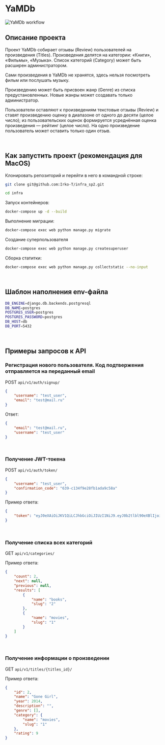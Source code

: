 # YaMDb

![YaMDb workflow](https://github.com/Irko-T/yamdb_final/actions/workflows/yamdb_workflow.yml/badge.svg)

## Описание проекта

Проект YaMDb собирает отзывы (Review) пользователей на произведения (Titles). Произведения делятся на категории: «Книги», «Фильмы», «Музыка». Список категорий (Category) может быть расширен администратором.

Сами произведения в YaMDb не хранятся, здесь нельзя посмотреть фильм или послушать музыку.

Произведению может быть присвоен жанр (Genre) из списка предустановленных. Новые жанры может создавать только администратор.

Пользователи оставляют к произведениям текстовые отзывы (Review) и ставят произведению оценку в диапазоне от одного до десяти (целое число); из пользовательских оценок формируется усреднённая оценка произведения — рейтинг (целое число). На одно произведение пользователь может оставить только один отзыв.

&ensp;

## Как запустить проект (рекомендация для MacOS)

 Клонировать репозиторий и перейти в него в командной строке:

``` bash
git clone git@github.com:Irko-T/infra_sp2.git
```

``` bash
cd infra
```

Запуск контейнеров:

``` bash
docker-compose up -d --build
```

Выполнение миграции:

``` bash
docker-compose exec web python manage.py migrate
```

Создание суперпользователя

``` bash
docker-compose exec web python manage.py createsuperuser
```

Сборка статитки:

``` bash
docker-compose exec web python manage.py collectstatic --no-input
```

&ensp;

## Шаблон наполнения env-файла

``` bash
DB_ENGINE=django.db.backends.postgresql
DB_NAME=postgres
POSTGRES_USER=postgres
POSTGRES_PASSWORD=postgres
DB_HOST=db
DB_PORT=5432
```

&ensp;

## Примеры запросов к API

### Регистрация нового пользователя. Код подтвержения отправляется на переданный email

POST `api/v1/auth/signup/`

``` JSON
{
    "username": "test_user",
    "email": "test@mail.ru"
}
```

Ответ:

``` JSON
{
    "email": "test@mail.ru",
    "username": "test_user"
}
```

&nbsp;

### Получение JWT-токена

POST `api/v1/auth/token/`

``` JSON
{
    "username": "test_user",
    "confirmation_code": "639-c134f9e28fb1ada9c58a"
}
```

Пример ответа:

``` JSON
{
    "token": "eyJ0eXAiOiJKV1QiLCJhbGciOiJIUzI1NiJ9.eyJ0b2tlbl90eXBlIjoiYWNjZXNzIiwiZXhwIjoxNjYwMzg1NzIzLCJqdGkiOiIyODliNDM1MTA1YjQ0MDNiOTE3ZTViM2U0NjQwMGE2OSIsInVzZXJfaWQiOjV9.PX9SWNxRi-bAGIPzc3p_PI8l565SrJIuzCLZxYyo"
}
```

&nbsp;

### Получение списка всех категорий

GET  `api/v1/categories/`

Пример ответа:

``` JSON
{
    "count": 2,
    "next": null,
    "previous": null,
    "results": [
        {
            "name": "books",
            "slug": "2"
        },
        {
            "name": "movies",
            "slug": "1"
        }
    ]
}
```

&nbsp;

### Получение информации о произведении

GET `api/v1/titles/{titles_id}/`

Пример ответа:

``` JSON
{
    "id": 2,
    "name": "Gone Girl",
    "year": 2014,
    "description": "",
    "genre": [],
    "category": {
        "name": "movies",
        "slug": "1"
    },
    "rating": 9
}
```
